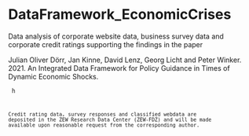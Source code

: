# DataFramework_EconomicCrises
Data analysis of corporate website data, business survey data and corporate credit ratings supporting the findings in the paper 

Julian Oliver Dörr, Jan Kinne, David Lenz, Georg Licht and Peter Winker. 2021. An Integrated Data Framework for Policy Guidance in Times of Dynamic Economic Shocks.

<code> h <code>

Credit rating data, survey responses and classified webdata are deposited in the ZEW Research Data Center (ZEW-FDZ) and will be made available upon reasonable request from the corresponding author.
